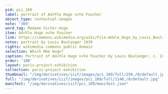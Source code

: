 ```yaml
---
pid: pci_109
label: portrait of Ad√®le Hugo n√©e Foucher
object_type: contextual-images
note: '369'
word_tag: Madame Victor-Hugo
item: Ad√®le Hugo n√©e Foucher
link: https://commons.wikimedia.org/wiki/File:Adele_Hugo_by_Louis_Boulanger.jpg
notes: portrait by Louis Boulanger 1839
rights: wikimedia commons public domain
selection: Which Mme Hugo?
caption: Portrait of Ad√®le Hugo n√©e Foucher by Louis Boulanger, c. 1839
order: '108'
layout: paris-project-exhibition
collection: paris-project-exhibition
thumbnail: "/img/derivatives/iiif/images/pci_109/full/250,/0/default.jpg"
full: "/img/derivatives/iiif/images/pci_109/full/1140,/0/default.jpg"
manifest: "/img/derivatives/iiif/pci_109/manifest.json"
---
```

